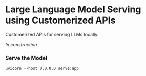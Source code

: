 
# Large Language Model Serving using Customerized APIs

Customerized APIs for serving LLMs locally.

*In construction*

### Serve the Model
```
uvicorn --host 0.0.0.0 serve:app
```
